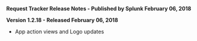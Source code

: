 **Request Tracker Release Notes - Published by Splunk February 06, 2018**


**Version 1.2.18 - Released February 06, 2018**

* App action views and Logo updates
